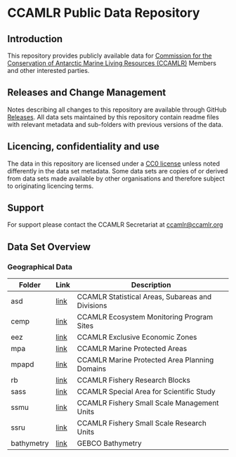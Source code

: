 # CCAMLR Public Data Repository

## Introduction

This repository provides publicly available data for [Commission for the Conservation of Antarctic Marine Living Resources (CCAMLR)](https://www.ccamlr.org) Members and other interested parties.

## Releases and Change Management

Notes describing all changes to this repository are available through GitHub [Releases](https://github.com/ccamlr/data/releases). All data sets maintained by this repository contain readme files with relevant metadata and sub-folders with previous versions of the data.

## Licencing, confidentiality and use

The data in this repository are licensed under a [CC0 license](/LICENSE.md) unless noted differently in the data set metadata. Some data sets are copies of or derived from data sets made available by other organisations and therefore subject to originating licencing terms.

## Support

For support please contact the CCAMLR Secretariat at [ccamlr\@ccamlr.org](ccamlr@ccamlr.org)

## Data Set Overview

### Geographical Data

| Folder     | Link                                  | Description                                      |
|-----------------|-------------|---------------------------------------|
| asd        | [link](/geographical_data/asd)        | CCAMLR Statistical Areas, Subareas and Divisions |
| cemp       | [link](/geographical_data/cemp)       | CCAMLR Ecosystem Monitoring Program Sites        |
| eez        | [link](/geographical_data/eez)        | CCAMLR Exclusive Economic Zones                  |
| mpa        | [link](/geographical_data/mpa)        | CCAMLR Marine Protected Areas                    |
| mpapd      | [link](/geographical_data/mpapd)      | CCAMLR Marine Protected Area Planning Domains    |
| rb         | [link](/geographical_data/rb)         | CCAMLR Fishery Research Blocks                   |
| sass       | [link](/geographical_data/sass)       | CCAMLR Special Area for Scientific Study         |
| ssmu       | [link](/geographical_data/ssmu)       | CCAMLR Fishery Small Scale Management Units      |
| ssru       | [link](/geographical_data/ssru)       | CCAMLR Fishery Small Scale Research Units        |
| bathymetry | [link](/geographical_data/bathymetry) | GEBCO Bathymetry                                 |
